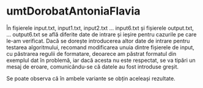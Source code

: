 ﻿# umtDorobatAntoniaFlavia

În fișierele input.txt, input1.txt, input2.txt ... input6.txt și fișierele output.txt, ... output6.txt se află diferite date de intrare și ieșire pentru cazurile pe care le-am verificat. Dacă se dorește introducerea altor date de intrare pentru testarea algoritmului, recomand modificarea unuia dintre fișierele de input, cu păstrarea regulii de formatare, deoarece am păstrat formatul din exemplul dat în problemă, iar dacă acesta nu este respectat, se va tipări un mesaj de eroare, comunicându-se că datele au fost introduse greșit.

Se poate observa că în ambele variante se obțin aceleași rezultate.
